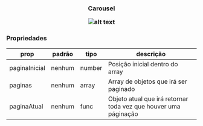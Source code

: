 <h3 align="center">Carousel</p> 

![alt text](https://media.giphy.com/media/3owvJWH4zswpiOXsu4/giphy.gif)

### Propriedades 
| prop | padrão | tipo | descrição |
| ---- | ---- | ----| ---- |
| paginaInicial | nenhum | number | Posição inicial dentro do array |
| paginas | nenhum | array | Array de objetos que irá ser paginado |
| paginaAtual | nenhum | func | Objeto atual que irá retornar toda vez que houver uma páginação |